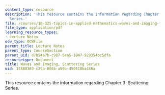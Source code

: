 ```yaml
---
content_type: resource
description: 'This resource contains the information regarding Chapter 3: Scattering
  Series.'
file: /courses/18-325-topics-in-applied-mathematics-waves-and-imaging-fall-2015/15588369c29a866ba59b450518ba486a_MIT18_325F15_Chapter3.pdf
file_type: application/pdf
learning_resource_types:
- Lecture Notes
ocw_type: OCWFile
parent_title: Lecture Notes
parent_type: CourseSection
parent_uid: d7b54e7b-c987-5ea5-1847-929354bc5dfa
resourcetype: Document
title: Waves and Imaging, Scattering Series
uid: 15588369-c29a-866b-a59b-450518ba486a
---
```

This resource contains the information regarding Chapter 3: Scattering Series.

